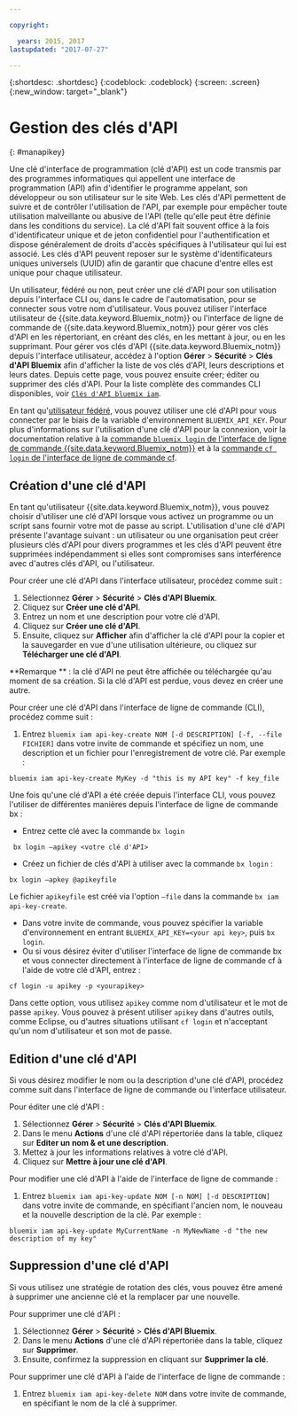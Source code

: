 ```yaml
---

copyright:

  years: 2015, 2017
lastupdated: "2017-07-27"

---
```


{:shortdesc: .shortdesc}
{:codeblock: .codeblock}
{:screen: .screen}
{:new_window: target="_blank"}

# Gestion des clés d'API
{: #manapikey}

Une clé d'interface de programmation (clé d'API) est un code transmis par des programmes informatiques qui appellent une interface de programmation (API) afin d'identifier le programme appelant, son développeur ou son utilisateur sur le site Web. Les clés d'API permettent de suivre et de contrôler l'utilisation de l'API, par exemple pour empêcher toute utilisation malveillante ou abusive de l'API (telle qu'elle peut être définie dans les conditions du service). La clé d'API fait souvent office à la fois d'identificateur unique et de jeton confidentiel pour l'authentification et dispose généralement de droits d'accès spécifiques à l'utilisateur qui lui est associé. Les clés d'API peuvent reposer sur le système d'identificateurs uniques universels (UUID) afin de garantir que chacune d'entre elles est unique pour chaque utilisateur.

Un utilisateur, fédéré ou non, peut créer une clé d'API pour son utilisation depuis l'interface CLI ou, dans le cadre de l'automatisation, pour se connecter sous votre nom d'utilisateur. Vous pouvez utiliser l'interface utilisateur de {{site.data.keyword.Bluemix_notm}} ou l'interface de ligne de commande de {{site.data.keyword.Bluemix_notm}} pour gérer vos clés d'API en les répertoriant, en créant des clés, en les mettant à jour, ou en les supprimant. Pour gérer vos clés d'API {{site.data.keyword.Bluemix_notm}} depuis l'interface utilisateur, accédez à l'option **Gérer** &gt; **Sécurité** &gt; **Clés d'API Bluemix** afin d'afficher la liste de vos clés d'API, leurs descriptions et leurs dates. Depuis cette page, vous pouvez ensuite créer; éditer ou supprimer des clés d'API. Pour la liste complète des commandes CLI disponibles, voir [`Clés d'API bluemix iam`](/docs/cli/reference/bluemix_cli/bx_cli.html#bluemix_iam).

En tant qu'[utilisateur fédéré](/docs/admin/adminpublic.html#federatedid), vous pouvez utiliser une clé d'API pour vous connecter par le biais de la variable d'environnement `BLUEMIX_API_KEY`. Pour plus d'informations sur l'utilisation d'une clé d'API pour la connexion, voir la documentation relative à la [commande `bluemix login` de l'interface de ligne de commande {{site.data.keyword.Bluemix_notm}}](/docs/cli/reference/bluemix_cli/bx_cli.html#bluemix_login) et à la [commande `cf login` de l'interface de ligne de commande cf](/docs/cli/reference/cfcommands/index.html#cf_login).

## Création d'une clé d'API

En tant qu'utilisateur {{site.data.keyword.Bluemix_notm}}, vous pouvez choisir d'utiliser une clé d'API lorsque vous activez un programme ou un script sans fournir votre mot de passe au script. L'utilisation d'une clé d'API présente l'avantage suivant : un utilisateur ou une organisation peut créer plusieurs clés d'API pour divers programmes et les clés d'API peuvent être supprimées indépendamment si elles sont compromises sans interférence avec d'autres clés d'API, ou l'utilisateur.

Pour créer une clé d'API dans l'interface utilisateur, procédez comme suit :

1. Sélectionnez **Gérer** &gt; **Sécurité** &gt; **Clés d'API Bluemix**.
2. Cliquez sur **Créer une clé d'API**.
3. Entrez un nom et une description pour votre clé d'API.
4. Cliquez sur **Créer une clé d'API**.
5. Ensuite, cliquez sur **Afficher** afin d'afficher la clé d'API pour la copier et la sauvegarder en vue d'une utilisation ultérieure, ou cliquez sur **Télécharger une clé d'API**.

**Remarque ** : la clé d'API ne peut être affichée ou téléchargée qu'au moment de sa création. Si la clé d'API est perdue, vous devez en créer une autre.

Pour créer une clé d'API dans l'interface de ligne de commande (CLI), procédez comme suit :

1. Entrez `bluemix iam api-key-create NOM [-d DESCRIPTION] [-f, --file FICHIER]` dans votre invite de commande et spécifiez un nom, une description et un fichier pour l'enregistrement de votre clé. Par exemple :

```
bluemix iam api-key-create MyKey -d "this is my API key" -f key_file
``` 

Une fois qu'une clé d'API a été créée depuis l'interface CLI, vous pouvez l'utiliser de différentes manières depuis l'interface de ligne de commande bx :

* Entrez cette clé avec la commande `bx login`
```
 bx login —apikey <votre clé d'API>
```
* Créez un fichier de clés d'API à utiliser avec la commande `bx login` : 
 ```
 bx login —apkey @apikeyfile
 ```
 Le fichier `apikeyfile` est créé via l'option `—file` dans la commande `bx iam api-key-create`.
* Dans votre invite de commande, vous pouvez spécifier la variable d'environnement en entrant `BLUEMIX_API_KEY=<your api key>`, puis `bx login`.
* Ou si vous désirez éviter d'utiliser l'interface de ligne de commande bx et vous connecter directement à l'interface de ligne de commande cf à l'aide de votre clé d'API, entrez :
 ```
 cf login -u apikey -p <yourapikey>
 ```
  Dans cette option, vous utilisez `apikey` comme nom d'utilisateur et le mot de passe `apikey`. Vous pouvez à présent utiliser `apikey` dans d'autres outils, comme Eclipse, ou d'autres situations utilisant `cf login` et n'acceptant qu'un nom d'utilisateur et son mot de passe.

## Edition d'une clé d'API

Si vous désirez modifier le nom ou la description d'une clé d'API, procédez comme suit dans l'interface de ligne de commande ou l'interface utilisateur.

Pour éditer une clé d'API :

1. Sélectionnez **Gérer** &gt; **Sécurité** &gt; **Clés d'API Bluemix**.
2. Dans le menu **Actions** d'une clé d'API répertoriée dans la table, cliquez sur **Editer un nom & et une description**. 
3. Mettez à jour les informations relatives à votre clé d'API.
4. Cliquez sur **Mettre à jour une clé d'API**.

Pour modifier une clé d'API à l'aide de l'interface de ligne de commande :

1. Entrez `bluemix iam api-key-update NOM [-n NOM] [-d DESCRIPTION]` dans votre invite de commande, en spécifiant l'ancien nom, le nouveau et la nouvelle description de la clé. Par exemple :

```
bluemix iam api-key-update MyCurrentName -n MyNewName -d "the new description of my key"
```

## Suppression d'une clé d'API

Si vous utilisez une stratégie de rotation des clés, vous pouvez être amené à supprimer une ancienne clé et la remplacer par une nouvelle.

Pour supprimer une clé d'API : 

1. Sélectionnez **Gérer** &gt; **Sécurité** &gt; **Clés d'API Bluemix**.
2. Dans le menu **Actions** d'une clé d'API répertoriée dans la table, cliquez sur **Supprimer**.
3. Ensuite, confirmez la suppression en cliquant sur **Supprimer la clé**.

Pour supprimer une clé d'API à l'aide de l'interface de ligne de commande :
1. Entrez `bluemix iam api-key-delete NOM` dans votre invite de commande, en spécifiant le nom de la clé à supprimer.
